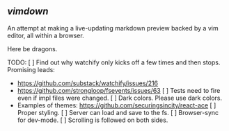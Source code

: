 ***vimdown***
----
An attempt at making a live-updating markdown preview backed by a vim editor, all within a browser.


Here be dragons.

TODO:
[ ] Find out why watchify only kicks off a few times and then stops. Promising leads:
* https://github.com/substack/watchify/issues/216
* https://github.com/strongloop/fsevents/issues/63
[ ] Tests need to fire even if impl files were changed.
[ ] Dark colors. Please use dark colors.
* Examples of themes: https://github.com/securingsincity/react-ace
[ ] Proper styling.
[ ] Server can load and save to the fs.
[ ] Browser-sync for dev-mode.
[ ] Scrolling is followed on both sides.
